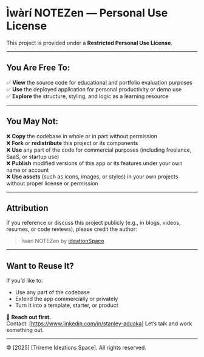 # Ìwàrí NOTEZen — Personal Use License

This project is provided under a **Restricted Personal Use License**.

---

## You Are Free To:

✅ **View** the source code for educational and portfolio evaluation purposes  
✅ **Use** the deployed application for personal productivity or demo use  
✅ **Explore** the structure, styling, and logic as a learning resource

---

## You May Not:

❌ **Copy** the codebase in whole or in part without permission  
❌ **Fork** or **redistribute** this project or its components  
❌ **Use** any part of the code for commercial purposes (including freelance, SaaS, or startup use)  
❌ **Publish** modified versions of this app or its features under your own name or account  
❌ **Use assets** (such as icons, images, or styles) in your own projects without proper license or permission

---

## Attribution

If you reference or discuss this project publicly (e.g., in blogs, videos, resumes, or code reviews), please credit the author:

> Ìwàrí NOTEZen by [ideationSpace](https://trireme-ideations.vercel.app/)

---

## Want to Reuse It?

If you’d like to:

- Use any part of the codebase
- Extend the app commercially or privately
- Turn it into a template, starter, or product

📩 **Reach out first.**  
Contact: [https://www.linkedin.com/in/stanley-aduaka]
Let’s talk and work something out.

---

© [2025] [Trireme Ideations Space]. All rights reserved.
